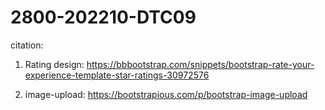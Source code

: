 # 2800-202210-DTC09

citation:
1. Rating design: https://bbbootstrap.com/snippets/bootstrap-rate-your-experience-template-star-ratings-30972576

2. image-upload: https://bootstrapious.com/p/bootstrap-image-upload